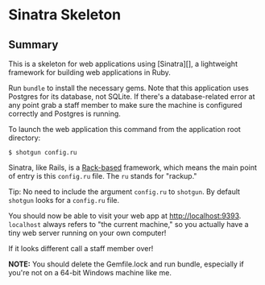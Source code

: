 # Sinatra Skeleton

## Summary

This is a skeleton for web applications using [Sinatra][], a lightweight framework for building web applications in Ruby.

Run `bundle` to install the necessary gems.  Note that this application uses Postgres for its database, not SQLite.  If there's a database-related error at any point grab a staff member to make sure the machine is configured correctly and Postgres is running.

To launch the web application this command from the application root directory:

```text
$ shotgun config.ru
```

Sinatra, like Rails, is a [Rack-based](http://rack.github.com/) framework, which means the main point of entry is this `config.ru` file.  The `ru` stands for "rackup."

Tip: No need to include the argument `config.ru` to `shotgun`. By default `shotgun` looks for a `config.ru` file.

You should now be able to visit your web app at [http://localhost:9393](http://localhost:9393).  `localhost` always refers to "the current machine," so you actually have a tiny web server running on your own computer!

If it looks different call a staff member over!

**NOTE:** You should delete the Gemfile.lock and run bundle, especially if you're not on a 64-bit Windows machine like me.